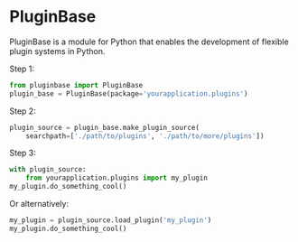 # PluginBase

PluginBase is a module for Python that enables the
development of flexible plugin systems in Python.

Step 1:
```python
from pluginbase import PluginBase
plugin_base = PluginBase(package='yourapplication.plugins')
```

Step 2:
```python
plugin_source = plugin_base.make_plugin_source(
    searchpath=['./path/to/plugins', './path/to/more/plugins'])
```

Step 3:
```python
with plugin_source:
    from yourapplication.plugins import my_plugin
my_plugin.do_something_cool()
```

Or alternatively:
```python
my_plugin = plugin_source.load_plugin('my_plugin')
my_plugin.do_something_cool()
```
